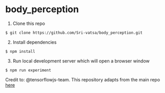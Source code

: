 # body_perception

1. Clone this repo
```
$ git clone https://github.com/Sri-vatsa/body_perception.git
```

2. Install dependencies
```
$ npm install
```

3. Run local development server which will open a browser window
```
$ npm run experiment
```

Credit to: @tensorflowjs-team. This repository adapts from the main repo [here](https://github.com/tensorflow/tfjs-models/tree/master/body-pix/)
